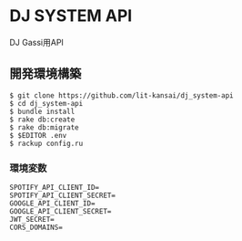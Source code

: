 DJ SYSTEM API
===

DJ Gassi用API

## 開発環境構築

```
$ git clone https://github.com/lit-kansai/dj_system-api
$ cd dj_system-api
$ bundle install
$ rake db:create
$ rake db:migrate
$ $EDITOR .env
$ rackup config.ru
```

### 環境変数

```
SPOTIFY_API_CLIENT_ID=
SPOTIFY_API_CLIENT_SECRET=
GOOGLE_API_CLIENT_ID=
GOOGLE_API_CLIENT_SECRET=
JWT_SECRET=
CORS_DOMAINS=
```
